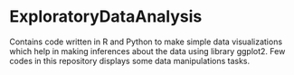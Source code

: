 ExploratoryDataAnalysis
=======================

Contains code written in R and Python to make simple data visualizations which help in making inferences about the data using library ggplot2.
Few codes in this repository displays some data manipulations tasks.
